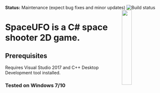 **Status:** Maintenance (expect bug fixes and minor updates)
<img src="data/pics.jpg" width=25% align="right" /> ![Build status](https://icons8.com/icon/f103Pm7GmbrD/window-bug)
# SpaceUFO is a C# space shooter 2D game.
  

## Prerequisites 
Requires Visual Studio 2017 and C++ Desktop Development tool installed.
### Tested on Windows 7/10 

